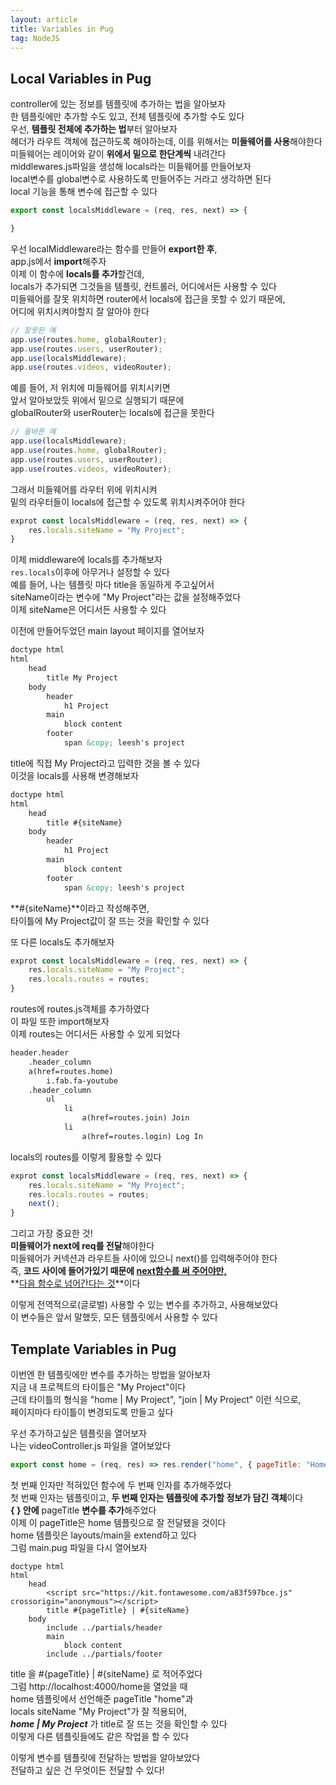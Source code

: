 ```yaml
---
layout: article
title: Variables in Pug
tag: NodeJS
---
```


## Local Variables in Pug 

controller에 있는 정보를 템플릿에 추가하는 법을 알아보자  
한 템플릿에만 추가할 수도 있고, 전체 템플릿에 추가할 수도 있다    
우선, **템플릿 전체에 추가하는 법**부터 알아보자    
헤더가 라우트 객체에 접근하도록 해야하는데, 이를 위해서는 **미들웨어를 사용**해야한다  
미들웨어는 레이어와 같이 **위에서 밑으로 한단계씩** 내려간다  
middlewares.js파일을 생성해 locals라는 미들웨어를 만들어보자  
local변수를 global변수로 사용하도록 만들어주는 거라고 생각하면 된다  
local 기능을 통해 변수에 접근할 수 있다  

```js
export const localsMiddleware = (req, res, next) => {

}
```
우선 localMiddleware라는 함수를 만들어 **export한 후**,  
app.js에서 **import**해주자  
이제 이 함수에 **locals를 추가**할건데,   
locals가 추가되면 그것들을 템플릿, 컨트롤러, 어디에서든 사용할 수 있다  
미들웨어를 잘못 위치하면 router에서 locals에 접근을 못할 수 있기 때문에,   
어디에 위치시켜야할지 잘 알아야 한다  

```js
// 잘못된 예
app.use(routes.home, globalRouter);
app.use(routes.users, userRouter);
app.use(localsMiddleware);
app.use(routes.videos, videoRouter);
```
예를 들어, 저 위치에 미들웨어를 위치시키면  
앞서 알아보았듯 위에서 밑으로 실행되기 때문에  
globalRouter와 userRouter는 locals에 접근을 못한다  

```js
// 올바른 예
app.use(localsMiddleware);
app.use(routes.home, globalRouter);
app.use(routes.users, userRouter);
app.use(routes.videos, videoRouter);
```
그래서 미들웨어를 라우터 위에 위치시켜   
밑의 라우터들이 locals에 접근할 수 있도록 위치시켜주어야 한다

```js
exprot const localsMiddleware = (req, res, next) => {
    res.locals.siteName = "My Project";
}
```
이제 middleware에 locals를 추가해보자  
`res.locals`이후에 아무거나 설정할 수 있다  
예를 들어, 나는 템플릿 마다 title을 동일하게 주고싶어서  
siteName이라는 변수에 "My Project"라는 값을 설정해주었다  
이제 siteName은 어디서든 사용할 수 있다  

이전에 만들어두었던 main layout 페이지를 열어보자
```html
doctype html
html
    head
        title My Project
    body
        header
            h1 Project
        main
            block content
        footer
            span &copy; leesh's project
```
title에 직접 My Project라고 입력한 것을 볼 수 있다  
이것을 locals를 사용해 변경해보자

```html
doctype html
html
    head
        title #{siteName}
    body
        header
            h1 Project
        main
            block content
        footer
            span &copy; leesh's project
```
**#{siteName}**이라고 작성해주면,  
타이틀에 My Project값이 잘 뜨는 것을 확인할 수 있다

또 다른 locals도 추가해보자

```js
exprot const localsMiddleware = (req, res, next) => {
    res.locals.siteName = "My Project";
    res.locals.routes = routes;
}
```
routes에 routes.js객체를 추가하였다  
이 파일 또한 import해보자  
이제 routes는 어디서든 사용할 수 있게 되었다  

```html
header.header
    .header_column
    a(href=routes.home)
        i.fab.fa-youtube
    .header_column
        ul
            li 
                a(href=routes.join) Join
            li 
                a(href=routes.login) Log In 
```
locals의 routes를 이렇게 활용할 수 있다  

```js
exprot const localsMiddleware = (req, res, next) => {
    res.locals.siteName = "My Project";
    res.locals.routes = routes;
    next();
}
```
그리고 가장 중요한 것!  
**미들웨어가 next에 req를 전달**해야한다  
미들웨어가 커넥션과 라우트들 사이에 있으니 next()를 입력해주어야 한다  
즉, **코드 사이에 들어가있기 때문에 <u>next함수를 써 주어야만,</u>**  
**<u>다음 함수로 넘어간다는 것</u>**이다 

이렇게 전역적으로(글로벌) 사용할 수 있는 변수를 추가하고, 사용해보았다  
이 변수들은 앞서 말했듯, 모든 템플릿에서 사용할 수 있다 

## Template Variables in Pug

이번엔 한 템플릿에만 변수를 추가하는 방법을 알아보자  
지금 내 프로젝트의 타이틀은 "My Project"이다    
근데 타이틀의 형식을 "home | My Project", "join | My Project" 이런 식으로,    
페이지마다 타이틀이 변경되도록 만들고 싶다  

우선 추가하고싶은 템플릿을 열어보자   
나는 videoController.js 파일을 열어보았다
```js
export const home = (req, res) => res.render("home", { pageTitle: "Home"});
```
첫 번째 인자만 적혀있던 함수에 두 번째 인자를 추가해주었다  
첫 번째 인자는 템플릿이고, **두 번째 인자는 템플릿에 추가할 정보가 담긴 객체**이다  
**{ } 안에** pageTitle **변수를 추가**해주었다  
이제 이 pageTitle은 home 템플릿으로 잘 전달됐을 것이다  
home 템플릿은 layouts/main을 extend하고 있다  
그럼 main.pug 파일을 다시 열어보자  

```
doctype html
html
    head
        <script src="https://kit.fontawesome.com/a83f597bce.js" crossorigin="anonymous"></script>
        title #{pageTitle} | #{siteName}
    body
        include ../partials/header
        main
            block content
        include ../partials/footer
```
title 을 #{pageTitle} | #{siteName} 로 적어주었다  
그럼 <a>http://localhost:4000/home</a>을 열었을 때  
home 템플릿에서 선언해준 pageTitle "home"과  
locals siteName "My Project"가 잘 적용되어,  
**_home | My Project_** 가 title로 잘 뜨는 것을 확인할 수 있다  
이렇게 다른 템플릿들에도 같은 작업을 할 수 있다  

이렇게 변수를 템플릿에 전달하는 방법을 알아보았다  
전달하고 싶은 건 무엇이든 전달할 수 있다!  